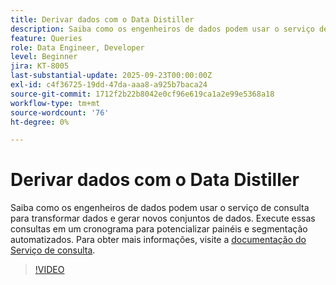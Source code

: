 ```yaml
---
title: Derivar dados com o Data Distiller
description: Saiba como os engenheiros de dados podem usar o serviço de consulta para transformar dados e gerar novos conjuntos de dados. Execute essas consultas em um cronograma para potencializar painéis e segmentação automatizados.
feature: Queries
role: Data Engineer, Developer
level: Beginner
jira: KT-8005
last-substantial-update: 2025-09-23T00:00:00Z
exl-id: c4f36725-19dd-47da-aaa8-a925b7baca24
source-git-commit: 1712f2b22b8042e0cf96e619ca1a2e99e5368a18
workflow-type: tm+mt
source-wordcount: '76'
ht-degree: 0%

---
```


# Derivar dados com o Data Distiller

Saiba como os engenheiros de dados podem usar o serviço de consulta para transformar dados e gerar novos conjuntos de dados. Execute essas consultas em um cronograma para potencializar painéis e segmentação automatizados. Para obter mais informações, visite a [documentação do Serviço de consulta](https://experienceleague.adobe.com/pt-br/docs/experience-platform/query/home).

>[!VIDEO](https://video.tv.adobe.com/v/333699?learn=on&enablevpops)
